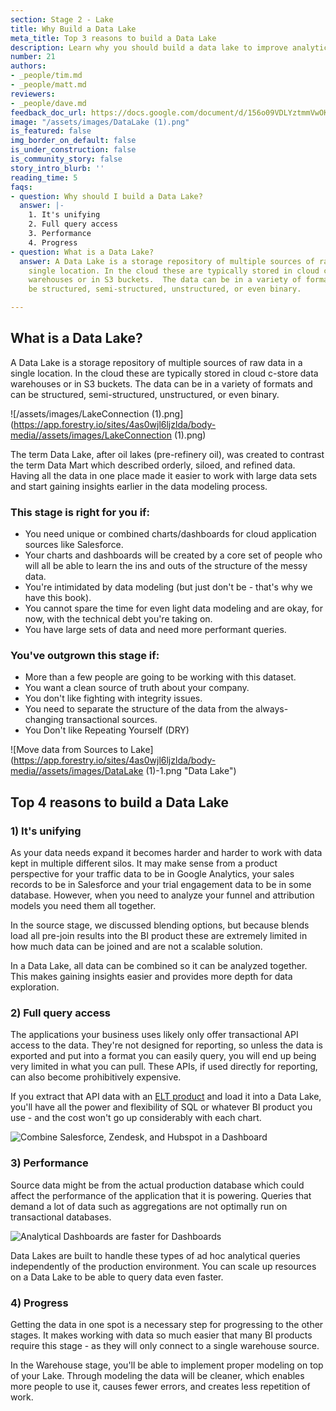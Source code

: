```yaml
---
section: Stage 2 - Lake
title: Why Build a Data Lake
meta_title: Top 3 reasons to build a Data Lake
description: Learn why you should build a data lake to improve analytics at your company.
number: 21
authors:
- _people/tim.md
- _people/matt.md
reviewers:
- _people/dave.md
feedback_doc_url: https://docs.google.com/document/d/156o09VDLYztmmVwOKXp7XrLnbycn-glQ-LGBLvmIGPc/edit?usp=sharing
image: "/assets/images/DataLake (1).png"
is_featured: false
img_border_on_default: false
is_under_construction: false
is_community_story: false
story_intro_blurb: ''
reading_time: 5
faqs:
- question: Why should I build a Data Lake?
  answer: |-
    1. It's unifying
    2. Full query access
    3. Performance
    4. Progress
- question: What is a Data Lake?
  answer: A Data Lake is a storage repository of multiple sources of raw data in a
    single location. In the cloud these are typically stored in cloud c-store data
    warehouses or in S3 buckets.  The data can be in a variety of formats and can
    be structured, semi-structured, unstructured, or even binary.

---
```

## What is a Data Lake?

A Data Lake is a storage repository of multiple sources of raw data in a single location. In the cloud these are typically stored in cloud c-store data warehouses or in S3 buckets.  The data can be in a variety of formats and can be structured, semi-structured, unstructured, or even binary.

![/assets/images/LakeConnection (1).png](https://app.forestry.io/sites/4as0wjl6ljzlda/body-media//assets/images/LakeConnection (1).png)

The term Data Lake, after oil lakes (pre-refinery oil), was created to contrast the term Data Mart which described orderly, siloed, and refined data. Having all the data in one place made it easier to work with large data sets and start gaining insights earlier in the data modeling process.

### This stage is right for you if:

* You need unique or combined charts/dashboards for cloud application sources like Salesforce.
* Your charts and dashboards will be created by a core set of people who will all be able to learn the ins and outs of the structure of the messy data.
* You're intimidated by data modeling (but just don't be - that's why we have this book).
* You cannot spare the time for even light data modeling and are okay, for now, with the technical debt you're taking on.
* You have large sets of data and need more performant queries.

### You've outgrown this stage if:

* More than a few people are going to be working with this dataset.
* You want a clean source of truth about your company.
* You don't like fighting with integrity issues.
* You need to separate the structure of the data from the always-changing transactional sources.
* You Don't like Repeating Yourself (DRY)

![Move data from Sources to Lake](https://app.forestry.io/sites/4as0wjl6ljzlda/body-media//assets/images/DataLake (1)-1.png "Data Lake")

## Top 4 reasons to build a Data Lake

### 1) It's unifying

As your data needs expand it becomes harder and harder to work with data kept in multiple different silos.  It may make sense from a product perspective for your traffic data to be in Google Analytics, your sales records to be in Salesforce and your trial engagement data to be in some database.  However, when you need to analyze your funnel and attribution models you need them all together.

In the source stage, we discussed blending options, but because blends load all pre-join results into the BI product these are extremely limited in how much data can be joined and are not a scalable solution.

In a Data Lake, all data can be combined so it can be analyzed together. This makes gaining insights easier and provides more depth for data exploration.

### 2) Full query access

The applications your business uses likely only offer transactional API access to the data.  They're not designed for reporting, so unless the data is exported and put into a format you can easily query, you will end up being very limited in what you can pull.  These APIs, if used directly for reporting, can also become prohibitively expensive.

If you extract that API data with an [ELT product](https://dataschool.com/data-governance/etl-vs-elt/) and load it into a Data Lake, you'll have all the power and flexibility of SQL or whatever BI product you use - and the cost won't go up considerably with each chart.

![Combine Salesforce, Zendesk, and Hubspot in a Dashboard](https://app.forestry.io/sites/4as0wjl6ljzlda/body-media//assets/images/AppDataCombinedDashboard.png "Combined App Dashboard")

<!--- TODO: Matt could you have a version of this where it's actually put into a DB and then there's a SQL command being run on it? This version of the image could maybe be used to talk about Blending in the sources section? --->

### 3) Performance

Source data might be from the actual production database which could affect the performance of the application that it is powering. Queries that demand a lot of data such as aggregations are not optimally run on transactional databases.

![Analytical Dashboards are faster for Dashboards](https://app.forestry.io/sites/4as0wjl6ljzlda/body-media//assets/images/TransactionalVsAnalyticalDatabase.png "Transactional vs Analytical Database")

Data Lakes are built to handle these types of ad hoc analytical queries independently of the production environment. You can scale up resources on a Data Lake to be able to query data even faster.

### 4) Progress

Getting the data in one spot is a necessary step for progressing to the other stages.  It makes working with data so much easier that many BI products require this stage - as they will only connect to a single warehouse source.

In the Warehouse stage, you'll be able to implement proper modeling on top of your Lake. Through modeling the data will be cleaner, which enables more people to use it, causes fewer errors, and creates less repetition of work.